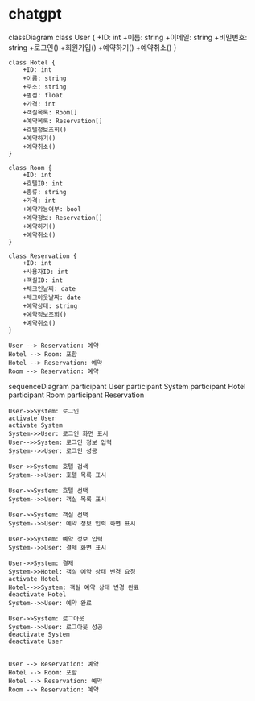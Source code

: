 # chatgpt
classDiagram
    class User {
        +ID: int
        +이름: string
        +이메일: string
        +비밀번호: string
        +로그인()
        +회원가입()
        +예약하기()
        +예약취소()
    }

    class Hotel {
        +ID: int
        +이름: string
        +주소: string
        +별점: float
        +가격: int
        +객실목록: Room[]
        +예약목록: Reservation[]
        +호텔정보조회()
        +예약하기()
        +예약취소()
    }

    class Room {
        +ID: int
        +호텔ID: int
        +종류: string
        +가격: int
        +예약가능여부: bool
        +예약정보: Reservation[]
        +예약하기()
        +예약취소()
    }

    class Reservation {
        +ID: int
        +사용자ID: int
        +객실ID: int
        +체크인날짜: date
        +체크아웃날짜: date
        +예약상태: string
        +예약정보조회()
        +예약취소()
    }

    User --> Reservation: 예약
    Hotel --> Room: 포함
    Hotel --> Reservation: 예약
    Room --> Reservation: 예약



sequenceDiagram
    participant User
    participant System
    participant Hotel
    participant Room
    participant Reservation

    User->>System: 로그인
    activate User
    activate System
    System->>User: 로그인 화면 표시
    User-->>System: 로그인 정보 입력
    System-->>User: 로그인 성공

    User->>System: 호텔 검색
    System-->>User: 호텔 목록 표시

    User->>System: 호텔 선택
    System-->>User: 객실 목록 표시

    User->>System: 객실 선택
    System-->>User: 예약 정보 입력 화면 표시

    User->>System: 예약 정보 입력
    System-->>User: 결제 화면 표시

    User->>System: 결제
    System->>Hotel: 객실 예약 상태 변경 요청
    activate Hotel
    Hotel-->>System: 객실 예약 상태 변경 완료
    deactivate Hotel
    System-->>User: 예약 완료

    User->>System: 로그아웃
    System-->>User: 로그아웃 성공
    deactivate System
    deactivate User


    User --> Reservation: 예약
    Hotel --> Room: 포함
    Hotel --> Reservation: 예약
    Room --> Reservation: 예약
